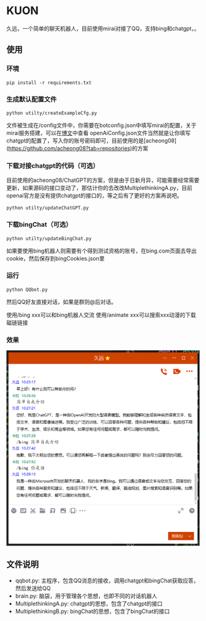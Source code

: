 # KUON
久远，一个简单的聊天机器人，目前使用mirai对接了QQ，支持bing和chatgpt，。

## 使用
### 环境

```
pip install -r requirements.txt
```

### 生成默认配置文件
```
python utilty/createExampleCfg.py
```
文件被生成在/config文件中，你需要在botconfig.json中填写mirai的配置，关于mirai服务搭建，可以在[博文](https://blog.kala.love/posts/c367c10b/)中查看
openAiConfig.json文件当然就是让你填写chatgpt的配置了，写入你的账号密码即可，目前使用的是[acheong08]
(https://github.com/acheong08?tab=repositories)的方案

### 下载对接chatgpt的代码（可选）
目前使用的acheong08/ChatGPT的方案，但是由于日新月异，可能需要经常需要更新，如果源码的接口变动了，那估计你的去改改MultiplethinkingA.py，目前openai官方是没有提供chatgpt的接口的，等之后有了更好的方案再说吧。
```
python utilty/updateChatGPT.py
```

### 下载bingChat（可选）
```
python utilty/updateBingChat.py
```
如果要使用bing机器人则需要有个得到测试资格的账号，在bing.com页面去导出cookie，然后保存到bingCookies.json里

### 运行
```
python QQbot.py
```
然后QQ好友直接对话，如果是群则@后对话。


使用/bing xxx可以和bing机器人交流
使用/animate xxx可以搜索xxx动漫的下载磁链链接

### 效果
![QQ截图](./utils/1.png)


## 文件说明

* qqbot.py: 主程序，包含QQ消息的接收，调用chatgpt和bingChat获取应答，然后发送给QQ
* brain.py: 脑袋，用于管理各个思想，也即不同的对话机器人
* MultiplethinkingA.py: chatgpt的思想，包含了chatgpt的接口
* MultiplethinkingB.py: bingChat的思想，包含了bingChat的接口